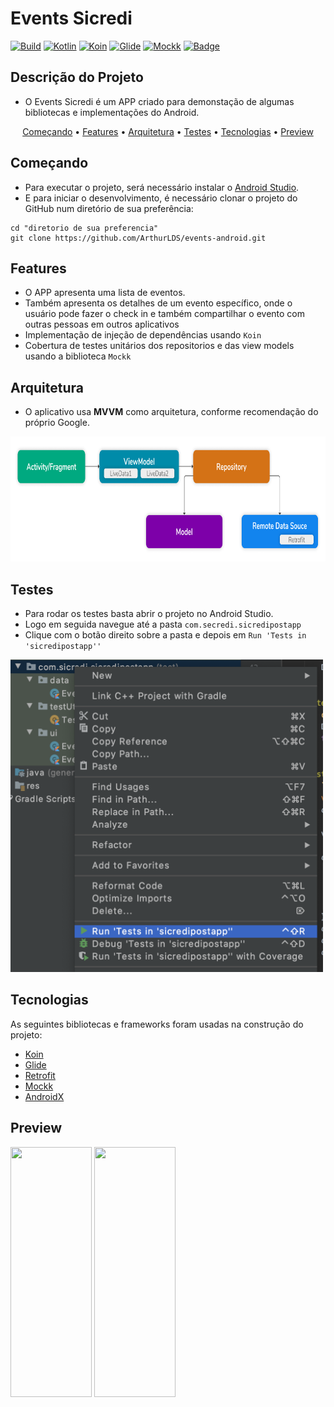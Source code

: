 # Events Sicredi

[![Build](https://img.shields.io/static/v1?label=build&message=passing&color=green)]()
[![Kotlin](https://img.shields.io/static/v1?label=kotlin&message=powered&color=00AFF0)]()
[![Koin](https://img.shields.io/static/v1?label=koin&message=2.1.5&color=F68212)]()
[![Glide](https://img.shields.io/static/v1?label=glide&message=4.11.0&color=00C4CC)]()
[![Mockk](https://img.shields.io/static/v1?label=mockk&message=1.10.0&color=9F55FF)]()
[![Badge](https://img.shields.io/badge/code%20style-%E2%9D%A4-FF4081.svg)]()

## Descrição do Projeto

- O Events Sicredi é um APP criado para demonstação de algumas bibliotecas e implementações do Android.

<p align="center">
 <a href="#começando">Começando</a> •
 <a href="#features">Features</a> • 
 <a href="#arquitetura">Arquitetura</a> • 
 <a href="#testes">Testes</a> • 
 <a href="#tecnologias">Tecnologias</a> • 
 <a href="#preview">Preview</a>
</p>

## Começando

- Para executar o projeto, será necessário instalar o [Android Studio](https://developer.android.com/studio/install?hl=pt-br&authuser=1).
- E para iniciar o desenvolvimento, é necessário clonar o projeto do GitHub num diretório de sua preferência:

```shell
cd "diretorio de sua preferencia"
git clone https://github.com/ArthurLDS/events-android.git
```

## Features

- O APP apresenta uma lista de eventos.
- Também apresenta os detalhes de um evento específico, onde o usuário pode fazer o check in  e também compartilhar o evento com outras pessoas em outros aplicativos
- Implementação de injeção de dependências usando `Koin`
- Cobertura de testes unitários dos repositorios e das view models usando a biblioteca `Mockk`

## Arquitetura

- O aplicativo usa **MVVM** como arquitetura, conforme recomendação do próprio Google.
<img src="imgs/MVVM.png"  width="800" height="200">

## Testes

- Para rodar os testes basta abrir o projeto no Android Studio.
- Logo em seguida navegue até a pasta `com.secredi.sicredipostapp`
- Clique com o botão direito sobre a pasta e depois em `Run 'Tests in 'sicredipostapp''`
<img src="imgs/testes1.png"  width="500" height="500">

## Tecnologias

As seguintes bibliotecas e frameworks foram usadas na construção do projeto:
- [Koin](https://github.com/InsertKoinIO/koin)
- [Glide](https://github.com/bumptech/glide)
- [Retrofit](https://github.com/square/retrofit)
- [Mockk](https://github.com/mockk/mockk)
- [AndroidX](https://developer.android.com/jetpack/androidx?authuser=1)

## Preview
<img src="imgs/part1.gif"  width="130" height="400">
<img src="imgs/part2.gif"  width="130" height="400">
